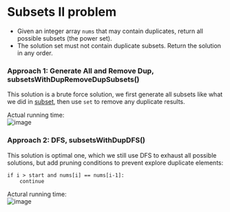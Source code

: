 # Subsets II problem
* Given an integer array `nums` that may contain duplicates, return all possible subsets (the power set).
* The solution set must not contain duplicate subsets. Return the solution in any order.


### Approach 1: Generate All and Remove Dup, subsetsWithDupRemoveDupSubsets()
This solution is a brute force solution, we first generate all subsets like what we did in [subset](https://github.com/artisan1218/LeetCode-Solution/tree/main/subsets), then use `set` to remove any duplicate results.

Actual running time:\
![image](https://user-images.githubusercontent.com/25105806/134554504-7d213786-fb7c-4c00-9025-0567fd915500.png)


### Approach 2: DFS, subsetsWithDupDFS()
This solution is optimal one, which we still use DFS to exhaust all possible solutions, but add pruning conditions to prevent explore duplicate elements:
```
if i > start and nums[i] == nums[i-1]:
    continue
```

Actural running time:\
![image](https://user-images.githubusercontent.com/25105806/134554935-fc255db8-3ce3-4a4e-b130-8b38bfc528d2.png)
